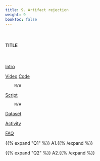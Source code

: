 ```yaml
---
title: 9. Artifact rejection
weight: 9
bookToc: false
---
```

<br>

#### TITLE
<br>

<u> Intro</u>



<u> Video</u>
<u> Code</u>

        N/A

<u> Script</u>

        N/A

<u> Dataset</u>


<u> Activity</u>


<u>FAQ</u>

{{% expand "Q1" %}}
A1.{{% /expand %}}

{{% expand "Q2" %}}
A2.{{% /expand %}}
